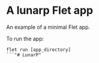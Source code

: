 # A lunarp Flet app

An example of a minimal Flet app.

To run the app:

```
flet run [app_directory]
```"# LunarP" 
